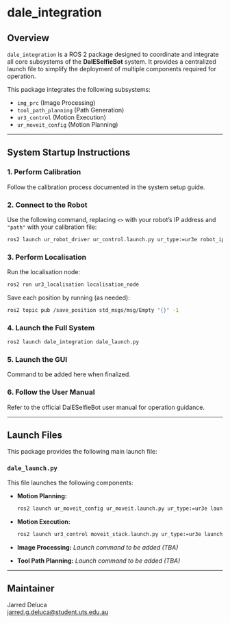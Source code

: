 # dale_integration

## Overview

`dale_integration` is a ROS 2 package designed to coordinate and integrate all core subsystems of the **DalESelfieBot** system. It provides a centralized launch file to simplify the deployment of multiple components required for operation.

This package integrates the following subsystems:
- `img_prc` (Image Processing)
- `tool_path_planning` (Path Generation)
- `ur3_control` (Motion Execution)
- `ur_moveit_config` (Motion Planning)

---

## System Startup Instructions

### 1. Perform Calibration
Follow the calibration process documented in the system setup guide.

### 2. Connect to the Robot
Use the following command, replacing `<>` with your robot’s IP address and `"path"` with your calibration file:
```bash
ros2 launch ur_robot_driver ur_control.launch.py ur_type:=ur3e robot_ip:=<ROBOT_IP> launch_rviz:=true kinematics_config:="path/to/your_config.yaml"
```

### 3. Perform Localisation
Run the localisation node:
```bash
ros2 run ur3_localisation localisation_node
```

Save each position by running (as needed):
```bash
ros2 topic pub /save_position std_msgs/msg/Empty "{}" -1
```

### 4. Launch the Full System
```bash
ros2 launch dale_integration dale_launch.py
```

### 5. Launch the GUI
Command to be added here when finalized.

### 6. Follow the User Manual
Refer to the official DalESelfieBot user manual for operation guidance.

---

## Launch Files

This package provides the following main launch file:

### `dale_launch.py`
This file launches the following components:
- **Motion Planning:**
  ```bash
  ros2 launch ur_moveit_config ur_moveit.launch.py ur_type:=ur3e launch_rviz:=false
  ```
- **Motion Execution:**
  ```bash
  ros2 launch ur3_control moveit_stack.launch.py ur_type:=ur3e launch_rviz:=false
  ```
- **Image Processing:**
  _Launch command to be added (TBA)_

- **Tool Path Planning:**
  _Launch command to be added (TBA)_

---

## Maintainer
Jarred Deluca  
[jarred.g.deluca@student.uts.edu.au](mailto:jarred.g.deluca@student.uts.edu.au)